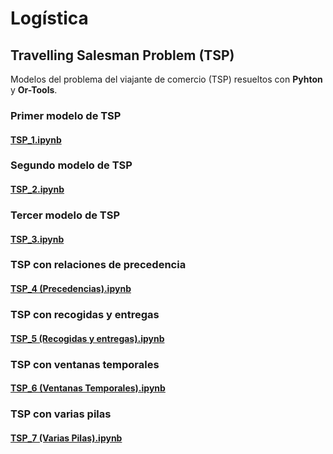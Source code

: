 # Logística

## Travelling Salesman Problem (TSP)
Modelos del problema del viajante de comercio (TSP) resueltos con **Pyhton** y **Or-Tools**.

### Primer modelo de TSP
#### [TSP_1.ipynb](https://github.com/alu0100880755/Logistica/blob/master/TSP_1.ipynb)

### Segundo modelo de TSP
#### [TSP_2.ipynb](https://github.com/alu0100880755/Logistica/blob/master/TSP_2.ipynb)

### Tercer modelo de TSP
#### [TSP_3.ipynb](https://github.com/alu0100880755/Logistica/blob/master/TSP_3.ipynb)

### TSP con relaciones de precedencia
#### [TSP_4 (Precedencias).ipynb](https://github.com/alu0100880755/Logistica/blob/master/TSP_4%20(Precedencias).ipynb)

### TSP con recogidas y entregas
#### [TSP_5 (Recogidas y entregas).ipynb](https://github.com/alu0100880755/Logistica/blob/master/TSP_5%20(Recogidas%20y%20entregas).ipynb)

### TSP con ventanas temporales
#### [TSP_6 (Ventanas Temporales).ipynb](https://github.com/alu0100880755/Logistica/blob/master/TSP_6%20(Ventanas%20Temporales).ipynb)

### TSP con varias pilas
#### [TSP_7 (Varias Pilas).ipynb](https://github.com/alu0100880755/Logistica/blob/master/TSP_7%20(Varias%20Pilas).ipynb)
